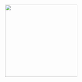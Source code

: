 <br clear="both">

<div align="center">
  <img height="239" src="https://media.discordapp.net/attachments/998883680254705785/1167068861259055194/48_B135BF3.gif?ex=67962293&is=6794d113&hm=04d1ffb954aa7dcb5c80afcce53032b2b2485caa9564997d59118034dc3eb04b&"  />
</div>

###
